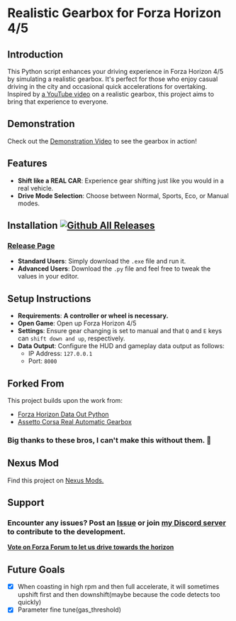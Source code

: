 # Realistic Gearbox for Forza Horizon 4/5

## Introduction
This Python script enhances your driving experience in Forza Horizon 4/5 by simulating a realistic gearbox. It's perfect for those who enjoy casual driving in the city and occasional quick accelerations for overtaking. Inspired by [a YouTube video](https://www.youtube.com/watch?v=w_d0utwbM1M&ab_channel=TitouanDupuy) on a realistic gearbox, this project aims to bring that experience to everyone.

## Demonstration
Check out the [Demonstration Video](https://youtu.be/d2Cw0pS0UbA) to see the gearbox in action!

## Features
- **Shift like a REAL CAR**: Experience gear shifting just like you would in a real vehicle.
- **Drive Mode Selection**: Choose between Normal, Sports, Eco, or Manual modes.

## Installation     [![Github All Releases](https://img.shields.io/github/downloads/GinoLin980/Forza-Horizon-realistic-gearbox/total.svg)]()
### [Release Page](https://github.com/GinoLin980/Forza-Horizon-realistic-gearbox/releases)   
- **Standard Users**: Simply download the `.exe` file and run it.
- **Advanced Users**: Download the `.py` file and feel free to tweak the values in your editor.

## Setup Instructions
- **Requirements**: **A controller or wheel is necessary.**
- **Open Game**: Open up Forza Horizon 4/5
- **Settings**: Ensure gear changing is set to manual and that `Q` and `E` keys can `shift down and up`, respectively.
- **Data Output**: Configure the HUD and gameplay data output as follows:
  - IP Address: `127.0.0.1`
  - Port: `8000`

## Forked From
This project builds upon the work from:
- [Forza Horizon Data Out Python](https://github.com/nikidziuba/Forza_horizon_data_out_python)
- [Assetto Corsa Real Automatic Gearbox](https://github.com/AnnoyingTechnology/assetto-corsa-real-automatic-gearbox)

### Big thanks to these bros, I can't make this without them. 🫶



## Nexus Mod
Find this project on [Nexus Mods.](https://www.nexusmods.com/forzahorizon5/mods/258/?tab=description)

## Support
### Encounter any issues? Post an [Issue](https://github.com/GinoLin980/Forza-Horizon-realistic-gearbox/issues) or join [my Discord server](https://discord.com/invite/Ch9vdu4mT4) to contribute to the development.
**[Vote on Forza Forum to let us drive towards the horizon](https://forums.forza.net/t/realistic-shifting-in-forza-horizon-a-players-quest-for-realism/703018)**

## Future Goals
- [x] When coasting in high rpm and then full accelerate, it will sometimes upshift first and then downshift(maybe because the code detects too quickly)
- [x] Parameter fine tune(gas_threshold)
